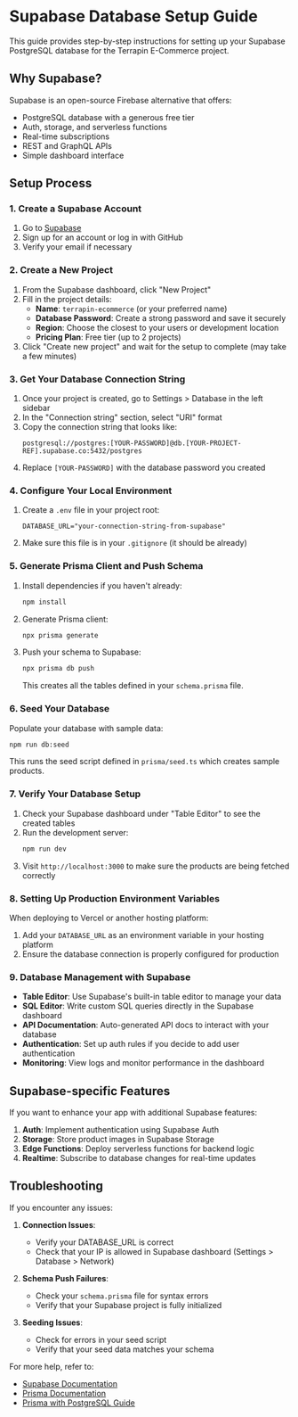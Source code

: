 # Supabase Database Setup Guide

This guide provides step-by-step instructions for setting up your Supabase PostgreSQL database for the Terrapin E-Commerce project.

## Why Supabase?

Supabase is an open-source Firebase alternative that offers:
- PostgreSQL database with a generous free tier
- Auth, storage, and serverless functions
- Real-time subscriptions
- REST and GraphQL APIs
- Simple dashboard interface

## Setup Process

### 1. Create a Supabase Account

1. Go to [Supabase](https://supabase.com/)
2. Sign up for an account or log in with GitHub
3. Verify your email if necessary

### 2. Create a New Project

1. From the Supabase dashboard, click "New Project"
2. Fill in the project details:
   - **Name**: `terrapin-ecommerce` (or your preferred name)
   - **Database Password**: Create a strong password and save it securely
   - **Region**: Choose the closest to your users or development location
   - **Pricing Plan**: Free tier (up to 2 projects)
3. Click "Create new project" and wait for the setup to complete (may take a few minutes)

### 3. Get Your Database Connection String

1. Once your project is created, go to Settings > Database in the left sidebar
2. In the "Connection string" section, select "URI" format
3. Copy the connection string that looks like:
   ```
   postgresql://postgres:[YOUR-PASSWORD]@db.[YOUR-PROJECT-REF].supabase.co:5432/postgres
   ```
4. Replace `[YOUR-PASSWORD]` with the database password you created

### 4. Configure Your Local Environment

1. Create a `.env` file in your project root:
   ```
   DATABASE_URL="your-connection-string-from-supabase"
   ```
2. Make sure this file is in your `.gitignore` (it should be already)

### 5. Generate Prisma Client and Push Schema

1. Install dependencies if you haven't already:
   ```bash
   npm install
   ```

2. Generate Prisma client:
   ```bash
   npx prisma generate
   ```

3. Push your schema to Supabase:
   ```bash
   npx prisma db push
   ```
   This creates all the tables defined in your `schema.prisma` file.

### 6. Seed Your Database

Populate your database with sample data:

```bash
npm run db:seed
```

This runs the seed script defined in `prisma/seed.ts` which creates sample products.

### 7. Verify Your Database Setup

1. Check your Supabase dashboard under "Table Editor" to see the created tables
2. Run the development server:
   ```bash
   npm run dev
   ```
3. Visit `http://localhost:3000` to make sure the products are being fetched correctly

### 8. Setting Up Production Environment Variables

When deploying to Vercel or another hosting platform:

1. Add your `DATABASE_URL` as an environment variable in your hosting platform
2. Ensure the database connection is properly configured for production

### 9. Database Management with Supabase

- **Table Editor**: Use Supabase's built-in table editor to manage your data
- **SQL Editor**: Write custom SQL queries directly in the Supabase dashboard
- **API Documentation**: Auto-generated API docs to interact with your database
- **Authentication**: Set up auth rules if you decide to add user authentication
- **Monitoring**: View logs and monitor performance in the dashboard

## Supabase-specific Features

If you want to enhance your app with additional Supabase features:

1. **Auth**: Implement authentication using Supabase Auth
2. **Storage**: Store product images in Supabase Storage
3. **Edge Functions**: Deploy serverless functions for backend logic
4. **Realtime**: Subscribe to database changes for real-time updates

## Troubleshooting

If you encounter any issues:

1. **Connection Issues**:
   - Verify your DATABASE_URL is correct
   - Check that your IP is allowed in Supabase dashboard (Settings > Database > Network)

2. **Schema Push Failures**:
   - Check your `schema.prisma` file for syntax errors
   - Verify that your Supabase project is fully initialized

3. **Seeding Issues**:
   - Check for errors in your seed script
   - Verify that your seed data matches your schema

For more help, refer to:
- [Supabase Documentation](https://supabase.com/docs)
- [Prisma Documentation](https://www.prisma.io/docs)
- [Prisma with PostgreSQL Guide](https://www.prisma.io/docs/getting-started/setup-prisma/add-to-existing-project/postgresql)